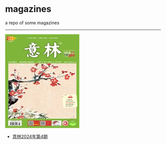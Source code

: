 # magazines
a repo of some magazines

* * *

![](https://raw.githubusercontent.com/leaguecn/magazines/main/img/yili202404-l.jpg)

+ [意林2024年第4期](https://github.com/leaguecn/magazines/blob/main/yilin-2024v4-toc.md)


